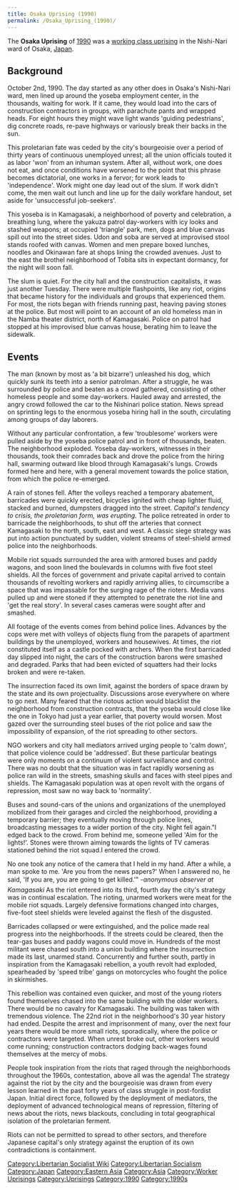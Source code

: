 ```yaml
---
title: Osaka Uprising (1990)
permalink: /Osaka_Uprising_(1990)/
---
```


The **Osaka Uprising** of
[1990](Timeline_of_Libertarian_Socialism_in_Eastern_Asia.md "wikilink") was
a [working class
uprising](List_of_Libertarian_Socialist_Revolutions.md "wikilink") in the
Nishi-Nari ward of Osaka, [Japan](Japan.md "wikilink").

## Background

October 2nd, 1990. The day started as any other does in Osaka's
Nishi-Nari ward, men lined up around the yoseba employment center, in
the thousands, waiting for work. If it came, they would load into the
cars of construction contractors in groups, with parachute pants and
wrapped heads. For eight hours they might wave light wands 'guiding
pedestrians', dig concrete roads, re-pave highways or variously break
their backs in the sun.

This proletarian fate was ceded by the city's bourgeoisie over a period
of thirty years of continuous unemployed unrest; all the union officials
touted it as labor 'won' from an inhuman system. After all, without
work, one does not eat, and once conditions have worsened to the point
that this phrase becomes dictatorial, one works in a fervor; for work
leads to 'independence'. Work might one day lead out of the slum. If
work didn't come, the men wait out lunch and line up for the daily
workfare handout, set aside for 'unsuccessful job-seekers'.

This yoseba is in Kamagasaki, a neighborhood of poverty and celebration,
a breathing lung, where the yakuza patrol day-workers with icy looks and
stashed weapons; at occupied 'triangle' park, men, dogs and blue canvas
spill out into the street sides. Udon and soba are served at improvised
stool stands roofed with canvas. Women and men prepare boxed lunches,
noodles and Okinawan fare at shops lining the crowded avenues. Just to
the east the brothel neighborhood of Tobita sits in expectant dormancy,
for the night will soon fall.

The slum is quiet. For the city hall and the construction capitalists,
it was just another Tuesday. There were multiple flashpoints, like any
riot, origins that became history for the individuals and groups that
experienced them. For most, the riots began with friends running past,
heaving paving stones at the police. But most will point to an account
of an old homeless man in the Namba theater district, north of
Kamagasaki. Police on patrol had stopped at his improvised blue canvas
house, berating him to leave the sidewalk.

## Events

The man (known by most as 'a bit bizarre') unleashed his dog, which
quickly sunk its teeth into a senior patrolman. After a struggle, he was
surrounded by police and beaten as a crowd gathered, consisting of other
homeless people and some day-workers. Hauled away and arrested, the
angry crowd followed the car to the Nishinari police station. News
spread on sprinting legs to the enormous yoseba hiring hall in the
south, circulating among groups of day laborers.

Without any particular confrontation, a few 'troublesome' workers were
pulled aside by the yoseba police patrol and in front of thousands,
beaten. The neighborhood exploded. Yoseba day-workers, witnesses in
their thousands, took their comrades back and drove the police from the
hiring hall, swarming outward like blood through Kamagasaki's lungs.
Crowds formed here and here, with a general movement towards the police
station, from which the police re-emerged.

A rain of stones fell. After the volleys reached a temporary abatement,
barricades were quickly erected, bicycles ignited with cheap lighter
fluid, stacked and burned, dumpsters dragged into the street.
<em>Capital's tendency to crisis, the proletarian form, was erupting.
</em>The police retreated in order to barricade the neighborhoods, to
shut off the arteries that connect Kamagasaki to the north, south, east
and west. A classic siege strategy was put into action punctuated by
sudden, violent streams of steel-shield armed police into the
neighborhoods.

Mobile riot squads surrounded the area with armored buses and paddy
wagons, and soon lined the boulevards in columns with five foot steel
shields. All the forces of government and private capital arrived to
contain thousands of revolting workers and rapidly arriving allies, to
circumscribe a space that was impassable for the surging rage of the
rioters. Media vans pulled up and were stoned if they attempted to
penetrate the riot line and 'get the real story'. In several cases
cameras were sought after and smashed.

All footage of the events comes from behind police lines. Advances by
the cops were met with volleys of objects flung from the parapets of
apartment buildings by the unemployed, workers and housewives. At times,
the riot constituted itself as a castle pocked with archers. When the
first barricaded day slipped into night, the cars of the construction
barons were smashed and degraded. Parks that had been evicted of
squatters had their locks broken and were re-taken.

The insurrection faced its own limit, against the borders of space drawn
by the state and its own projectuality. Discussions arose everywhere on
where to go next. Many feared that the riotous action would blacklist
the neighborhood from construction contracts, that the yoseba would
close like the one in Tokyo had just a year earlier, that poverty would
worsen. Most gazed over the surrounding steel buses of the riot police
and saw the impossibility of expansion, of the riot spreading to other
sectors.

NGO workers and city hall mediators arrived urging people to 'calm
down', that police violence could be 'addressed'. But these particular
beatings were only moments on a continuum of violent surveillance and
control. There was no doubt that the situation was in fact rapidly
worsening as police ran wild in the streets, smashing skulls and faces
with steel pipes and shields. The Kamagasaki population was at open
revolt with the organs of repression, most saw no way back to
'normality'.

Buses and sound-cars of the unions and organizations of the unemployed
mobilized from their garages and circled the neighborhood, providing a
temporary barrier; they eventually moving through police lines,
broadcasting messages to a wider portion of the city. Night fell
again."I edged back to the crowd. From behind me, someone yelled 'Aim
for the lights!'. Stones were thrown aiming towards the lights of TV
cameras stationed behind the riot squad.I entered the crowd.

No one took any notice of the camera that I held in my hand. After a
while, a man spoke to me. 'Are you from the news papers?' When I
answered no, he said, 'If you are, you are going to get killed.'"
<em>-anonymous observer at Kamagasaki </em>As the riot entered into its
third, fourth day the city's strategy was in continual escalation. The
rioting, unarmed workers were meat for the mobile riot squads. Largely
defensive formations changed into charges, five-foot steel shields were
leveled against the flesh of the disgusted.

Barricades collapsed or were extinguished, and the police made real
progress into the neighborhoods. If the streets could be cleared, then
the tear-gas buses and paddy wagons could move in. Hundreds of the most
militant were chased south into a union building where the insurrection
made its last, unarmed stand. Concurrently and further south, partly in
inspiration from the Kamagasaki rebellion, a youth revolt had exploded,
spearheaded by 'speed tribe' gangs on motorcycles who fought the police
in skirmishes.

This rebellion was contained even quicker, and most of the young rioters
found themselves chased into the same building with the older workers.
There would be no cavalry for Kamagasaki. The building was taken with
tremendous violence. The 22nd riot in the neighborhood's 30 year history
had ended. Despite the arrest and imprisonment of many, over the next
four years there would be more small riots, sporadically, where the
police or contractors were targeted. When unrest broke out, other
workers would come running; construction contractors dodging back-wages
found themselves at the mercy of mobs.

People took inspiration from the riots that raged through the
neighborhoods throughout the 1960s, contestation, above all was the
agenda! The strategy against the riot by the city and the bourgeoisie
was drawn from every lesson learned in the past forty years of class
struggle in post-fordist Japan. Initial direct force, followed by the
deployment of mediators, the deployment of advanced technological means
of repression, filtering of news about the riots, news blackouts,
concluding in total geographical isolation of the proletarian ferment.

Riots can not be permitted to spread to other sectors, and therefore
Japanese capital's only strategy against the eruption of its own
contradictions is containment.

[Category:Libertarian Socialist
Wiki](Category:Libertarian_Socialist_Wiki.md "wikilink")
[Category:Libertarian
Socialism](Category:Libertarian_Socialism.md "wikilink")
[Category:Japan](Category:Japan.md "wikilink") [Category:Eastern
Asia](Category:Eastern_Asia.md "wikilink")
[Category:Asia](Category:Asia.md "wikilink") [Category:Worker
Uprisings](Category:Worker_Uprisings.md "wikilink")
[Category:Uprisings](Category:Uprisings.md "wikilink")
[Category:1990](Category:1990.md "wikilink")
[Category:1990s](Category:1990s.md "wikilink")